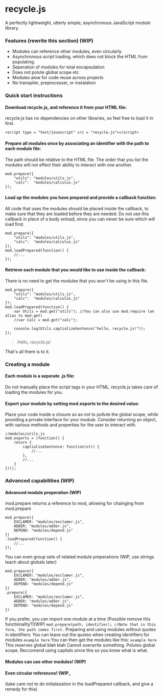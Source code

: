 # recycle.js
A perfectly lightweight, utterly simple, asynchronous JavaScript module library.

### Features (rewrite this section) (WIP)
- Modules can reference other modules, even circularly.
- Asynchronous script loading, which does not block the HTML from populating.
- Seperation of modules for total encapsulation
- Does not polute global scope etc
- Modules alow for code reuse across projects
- No transpiler, preprocesser, or instalation

### Quick start instructions
#### Download recycle.js, and reference it from your HTML file:
recycle.js has no dependencies on other libraries, so feel free to load it in first.
```
<script type = "text/javascript" src = "recycle.js"></script>
```
#### Prepare all modules once by associating an identifier with the path to each module file:
The path should be relative to the HTML file.
The order that you list the modules will not effect their ability to interact with one another.
```
mod.prepare({
	"utils": "modules/utils.js",
	"calc":  "modules/calculus.js"
});
```
#### Load up the modules you have prepared and provide a callback function:
All code that uses the modules should be placed inside the callback, to make sure that they are loaded before they are needed.
Do not use this callback in place of a body onload, since you can never be sure which will load first.
```
mod.prepare({
	"utils": "modules/utils.js",
	"calc":  "modules/calculus.js"
});
mod.loadPrepared(function() {
	//...
});
```
#### Retrieve each module that you would like to use inside the callback:
There is no need to get the modules that you won't be using in this file.
```
mod.prepare({
	"utils": "modules/utils.js",
	"calc":  "modules/calculus.js"
});
mod.loadPrepared(function() {
	var Utils = mod.get("utils"); //You can also use mod.require (an alias to mod.get)
	//var Calc = mod.get("calc");

	console.log(Utils.captializeSentence("hello, recycle.js!"));
});
```
> Hello, recycle.js!

That's all there is to it.

### Creating a module
#### Each module is a seperate .js file:
Do not manually place the script tags in your HTML. recycle.js takes care of loading the modules for you.

#### Export your module by setting mod.exports to the desired value:
Place your code inside a closure so as not to pollute the global scope, while providing a private interface for your module.
Consider returning an object, with various methods and properties for the user to interact with.
```
//modules/utils.js
mod.exports = (function() {
	return {
		captializeSentence: function(str) {
			//...
		},
		//...
	}
})();
```

### Advanced capabilities (WIP)
#### Advanced module preperation (WIP)
mod.prepare returns a reference to mod, allowing for chainging from mod.prepare
```
mod.prepare({
	EXCLAMER: "modules/exclamer.js",
	ADDER: "modules/adder.js",
	DEPEND: "modules/depend.js"
})
.loadPrepared(function() {
	//...
});
```
You can even group sets of related module preperations (WIP, use strings teach about globals later)
```
mod.prepare({
	EXCLAMER: "modules/exclamer.js",
	ADDER: "modules/adder.js",
	DEPEND: "modules/depend.js"
})
.prepare({
	EXCLAMER: "modules/exclamer.js",
	ADDER: "modules/adder.js",
	DEPEND: "modules/depend.js"
})
```
If you prefer, you can import one module at a time (Possible remove this functionality?)(WIP)
`mod.prepare(path, identifier); //Note that in this form, the path comes first.`
Preparing and using modules without quotes in identifiers:
You can leave out the quotes when creating identifiers for modules
`example here`
You can then get the modules like this:
`example here`
This reserves global blah blah
Cannot overwrite something. Polutes global scope.
Reccomend using capitals since this so you know what is what.
#### Modules can use other modules! (WIP)
#### Even circular references! (WIP_
(take care not to do initialazation in the loadPrepared callback, and give a remedy for this)